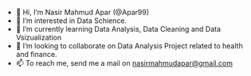 - 👋 Hi, I’m Nasir Mahmud Apar (@Apar99)
- 👀 I’m interested in Data Schience.
- 🌱 I’m currently learning Data Analysis, Data Cleaning and Data Vsizualization
- 💞️ I’m looking to collaborate on Data Analysis Project related to health and finance.
- 📫 To reach me, send me a mail on nasirmahmudapar@gmail.com

<!---
Apar99/Apar99 is a ✨ special ✨ repository because its `README.md` (this file) appears on your GitHub profile.
You can click the Preview link to take a look at your changes.
--->
